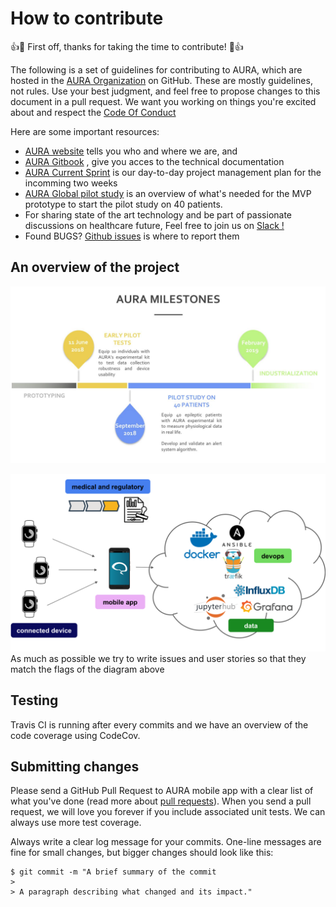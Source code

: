 # How to contribute

:+1::tada: First off, thanks for taking the time to contribute! :tada::+1:

The following is a set of guidelines for contributing to AURA, which are hosted in the [AURA Organization](https://github.com/Aura-healthcare) on GitHub. These are mostly guidelines, not rules. Use your best judgment, and feel free to propose changes to this document in a pull request.
We want you working on things you're excited about and respect the [Code Of Conduct](https://github.com/Aura-healthcare/Aura_mobile_app/blob/master/code-of-conduct.md)

Here are some important resources:

  * [AURA website](http://www.aura.healthcare) tells you who and where we are, and
  * [AURA Gitbook](https://github.com/Aura-healthcare/Aura_gitbook) , give you acces to the technical documentation
  * [AURA Current Sprint](https://github.com/Aura-healthcare/Aura_gitbook/projects/1) is our day-to-day project management plan for the incomming two weeks
  * [AURA Global pilot study](https://github.com/Aura-healthcare/Aura_gitbook/projects/2) is an overview of what's needed for the MVP prototype to start the pilot study on 40 patients.
  * For sharing state of the art technology and be part of passionate discussions on healthcare future, Feel free to join us on [Slack !](https://join.slack.com/t/associationaura/shared_invite/enQtMzczOTAwNjkzMTIwLTc0MjFmOWNhM2E0NzMyNGY3MjBlMTU5YWQ0NmRhZDVkZWZlNjNiMmJjMTU1YTY2NWZkMWVjYTVkMDdlZTJhYjI)
  * Found BUGS? [Github issues](https://github.com/Aura-healthcare/Aura_gitbook/issues) is where to report them

## An overview of the project
![alt text](documentation/TimelineMilestonesAURA.jpg "AURA Milestones")

![alt text](documentation/BigPictureAURA.png "AURA project big picture")
As much as possible we try to write issues and user stories so that they match the flags of the diagram above
## Testing

Travis CI is running after every commits and we have an overview of the code coverage using CodeCov.

## Submitting changes

Please send a GitHub Pull Request to AURA mobile app with a clear list of what you've done (read more about [pull requests](http://help.github.com/pull-requests/)). When you send a pull request, we will love you forever if you include associated unit tests. We can always use more test coverage.

Always write a clear log message for your commits. One-line messages are fine for small changes, but bigger changes should look like this:

    $ git commit -m "A brief summary of the commit
    >
    > A paragraph describing what changed and its impact."

